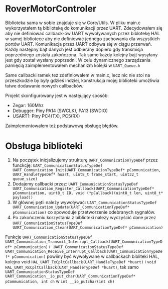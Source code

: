 # RoverMotorControler

Biblioteka sama w sobie znajduje się w Core/Utils. W pliku main.c wykorzystałem tą bibliotekę do komunikacji przez UART. Zdecydowałem się aby nie definiować 
callback-ów UART wywoływanych przez biblotekę HAL w samej bibliotece aby nie definiować jednego zachowania dla wszystkich portów UART.
Komunikacja przez UART odbywa się w ciągu przerwań. Każdy następny bajt danych jest odbierany dopiero gdy transmisja poprzedniego została zakończona. Tak samo
każdy kolejny bajt wysyłany jest gdy został wysłany poprzedni. W celu dynamicznego zarządzania pamięcią zaimplementowałem mechanizm kolejki w `UART_Queue.h`

Same callbacki ramek też zdefiniowałem w main.c, lecz nic nie stoi na przeszkodzie by były gdzieś indziej, konstrukcja mojej biblioteki umożliwia łatwe 
dodawanie nowych callbacków.

Projekt skonfigurowany jest w nastęujący sposób:
  - Zegar: 160Mhz
  - Debugger: Piny PA14 (SWCLK), PA13 (SWDIO)
  - USART1: Piny PC4(TX), PC5(RX)
  
Zaimplementowałem też podstawową obsługę błędów.

# Obsługa biblioteki
1. Na początek inicjalizujemy strukturę `UART_CommunicationTypeDef` przez funckcję:
`UART_CommunicationStatusTypeDef UART_Communication_Init(UART_CommunicationTypeDef* pCommunication, UART_HandleTypeDef* huart, uint8_t frame_start, uint32_t queue_size)`
2. Dodajemy callbacki przez: `UART_CommunicationStatusTypeDef UART_Communication_Register_Callback(UART_CommunicationTypeDef* pCommunication, uint8_t ID, void (*pCallback)(uint8_t len, uint8_t* payload))`
3. W głównej pętli należy wywoływać: `UART_CommunicationStatusTypeDef UART_Communication_Update(UART_CommunicationTypeDef* pCommunication)` co spowoduje przetworzenie odebranych sygnałów.
4. Po zakończeniu korzystania z biblioteki należy wyczyścić dane przez `UART_CommunicationStatusTypeDef UART_Communication_Clean(UART_CommunicationTypeDef* pCommunication)`

Funkcje `UART_CommunicationStatusTypeDef UART_Communication_Transmit_Interrupt_Callback(UART_CommunicationTypeDef* pCommunication)` i ` UART_CommunicationStatusTypeDef UART_Communication_Receive_Interrupt_Callback(UART_CommunicationTypeDef* pCommunication)` powiiny być wywoływane w callbackach 
bibliteki HAL, kolejno void `HAL_UART_TxCpltCallback(UART_HandleTypeDef *huart)` i `void HAL_UART_RxCpltCallback(UART_HandleTypeDef *huart)`, tak samo `UART_CommunicationStatusTypeDef UART_Communication__io_put_char(UART_CommunicationTypeDef* pCommunication, int ch` w `int __io_putchar(int ch)`
